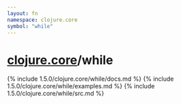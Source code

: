 ```yaml
---
layout: fn
namespace: clojure.core
symbol: "while"
---
```


# [clojure.core](../)/while

{% include 1.5.0/clojure.core/while/docs.md %}
{% include 1.5.0/clojure.core/while/examples.md %}
{% include 1.5.0/clojure.core/while/src.md %}

